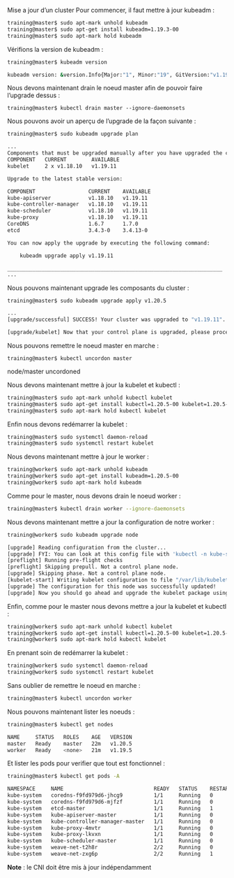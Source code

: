 Mise a jour d’un cluster
Pour commencer, il faut mettre à jour kubeadm :

```bash
training@master$ sudo apt-mark unhold kubeadm
training@master$ sudo apt-get install kubeadm=1.19.3-00
training@master$ sudo apt-mark hold kubeadm
```

Vérifions la version de kubeadm :

```bash
training@master$ kubeadm version

kubeadm version: &version.Info{Major:"1", Minor:"19", GitVersion:"v1.19.3", GitCommit:"1e11e4a2108024935ecfcb2912226cedeafd99df", GitTreeState:"clean", BuildDate:"2020-10-14T12:47:53Z", GoVersion:"go1.15.2", Compiler:"gc", Platform:"linux/amd64"}
```

Nous devons maintenant drain le noeud master afin de pouvoir faire l’upgrade dessus :

`training@master$ kubectl drain master --ignore-daemonsets`

Nous pouvons avoir un aperçu de l’upgrade de la façon suivante :

```bash
training@master$ sudo kubeadm upgrade plan

...
Components that must be upgraded manually after you have upgraded the control plane with 'kubeadm upgrade apply':
COMPONENT   CURRENT        AVAILABLE
kubelet     2 x v1.18.10   v1.19.11

Upgrade to the latest stable version:

COMPONENT                 CURRENT    AVAILABLE
kube-apiserver            v1.18.10   v1.19.11
kube-controller-manager   v1.18.10   v1.19.11
kube-scheduler            v1.18.10   v1.19.11
kube-proxy                v1.18.10   v1.19.11
CoreDNS                   1.6.7      1.7.0
etcd                      3.4.3-0    3.4.13-0

You can now apply the upgrade by executing the following command:

    kubeadm upgrade apply v1.19.11

_____________________________________________________________________
...
```


Nous pouvons maintenant upgrade les composants du cluster :


`training@master$ sudo kubeadm upgrade apply v1.20.5`

```bash
...
[upgrade/successful] SUCCESS! Your cluster was upgraded to "v1.19.11". Enjoy!

[upgrade/kubelet] Now that your control plane is upgraded, please proceed with upgrading your kubelets if you haven't already done so.
```

Nous pouvons remettre le noeud master en marche :


`training@master$ kubectl uncordon master`

node/master uncordoned

Nous devons maintenant mettre à jour la kubelet et kubectl :

```bash
training@master$ sudo apt-mark unhold kubectl kubelet
training@master$ sudo apt-get install kubectl=1.20.5-00 kubelet=1.20.5-00
training@master$ sudo apt-mark hold kubectl kubelet
```

Enfin nous devons redémarrer la kubelet :

```bash
training@master$ sudo systemctl daemon-reload
training@master$ sudo systemctl restart kubelet
```

Nous devons maintenant mettre à jour le worker :

```bash
training@worker$ sudo apt-mark unhold kubeadm
training@worker$ sudo apt-get install kubeadm=1.20.5-00
training@worker$ sudo apt-mark hold kubeadm
```

Comme pour le master, nous devons drain le noeud worker :

```bash
training@master$ kubectl drain worker --ignore-daemonsets
```

Nous devons maintenant mettre a jour la configuration de notre worker :

```bash
training@worker$ sudo kubeadm upgrade node
```

```bash
[upgrade] Reading configuration from the cluster...
[upgrade] FYI: You can look at this config file with 'kubectl -n kube-system get cm kubeadm-config -oyaml'
[preflight] Running pre-flight checks
[preflight] Skipping prepull. Not a control plane node.
[upgrade] Skipping phase. Not a control plane node.
[kubelet-start] Writing kubelet configuration to file "/var/lib/kubelet/config.yaml"
[upgrade] The configuration for this node was successfully updated!
[upgrade] Now you should go ahead and upgrade the kubelet package using your package manager.
```

Enfin, comme pour le master nous devons mettre a jour la kubelet et kubectl :

```bash
training@worker$ sudo apt-mark unhold kubectl kubelet
training@worker$ sudo apt-get install kubectl=1.20.5-00 kubelet=1.20.5-00
training@worker$ sudo apt-mark hold kubectl kubelet
```

En prenant soin de redémarrer la kubelet :

```bash
training@worker$ sudo systemctl daemon-reload
training@worker$ sudo systemctl restart kubelet
```

Sans oublier de remettre le noeud en marche :

```bash
training@master$ kubectl uncordon worker
```

Nous pouvons maintenant lister les noeuds :

```bash
training@master$ kubectl get nodes

NAME     STATUS   ROLES    AGE   VERSION
master   Ready    master   22m   v1.20.5
worker   Ready    <none>   21m   v1.19.5
```

Et lister les pods pour verifier que tout est fonctionnel :

```bash
training@master$ kubectl get pods -A

NAMESPACE     NAME                             READY   STATUS    RESTARTS   AGE
kube-system   coredns-f9fd979d6-jhcg9          1/1     Running   0          7m44s
kube-system   coredns-f9fd979d6-mjfzf          1/1     Running   0          7m44s
kube-system   etcd-master                      1/1     Running   1          11m
kube-system   kube-apiserver-master            1/1     Running   0          11m
kube-system   kube-controller-manager-master   1/1     Running   0          11m
kube-system   kube-proxy-4mvtr                 1/1     Running   0          14m
kube-system   kube-proxy-lkvxn                 1/1     Running   0          13m
kube-system   kube-scheduler-master            1/1     Running   0          11m
kube-system   weave-net-t2h8r                  2/2     Running   0          24m
kube-system   weave-net-zxg6p                  2/2     Running   1          23m
```


**Note** : le CNI doit être mis à jour indépendamment